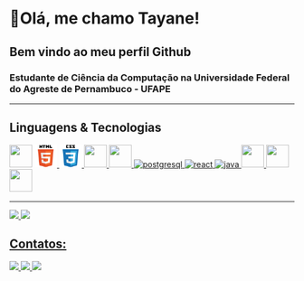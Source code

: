 

# 👋Olá, me chamo Tayane!
## Bem vindo ao meu perfil Github

### Estudante de Ciência da Computação na Universidade Federal do Agreste de Pernambuco - UFAPE

<hr>

## Linguagens & Tecnologias

<div>
 <img src="https://cdn.jsdelivr.net/gh/devicons/devicon/icons/c/c-original.svg" width="40" height="40" />
  <a href="https://git-scm.com/" target="_blank" rel="noreferrer">
    <img src="https://raw.githubusercontent.com/devicons/devicon/master/icons/html5/html5-original-wordmark.svg" alt="html5" width="40" height="40" />
  </a>
  <a href="https://www.w3schools.com/css/" target="_blank" rel="noreferrer">
    <img src="https://raw.githubusercontent.com/devicons/devicon/master/icons/css3/css3-original-wordmark.svg" alt="css3" width="40" height="40" />
  </a>
  <a href="https://developer.mozilla.org/pt-BR/docs/Web/JavaScript" target="_blank" rel="noreferrer">
      <img src="https://cdn.jsdelivr.net/gh/devicons/devicon/icons/javascript/javascript-original.svg" width="40" height="40" />        
  </a>
  <a href="https://www.typescriptlang.org/">
    <img src="https://cdn.jsdelivr.net/gh/devicons/devicon/icons/typescript/typescript-original.svg" width="40" height="40" /> 
  </a>
  <a href="https://www.postgresql.org/" target="_blank" rel="noreferrer">
    <img src="https://img.shields.io/badge/postgres-%23316192.svg?style=for-the-badge&logo=postgresql&logoColor=white" alt="postgresql" width="80" height="40">
  </a>
  <a href="https://react.dev/" target="_blank" rel="noreferrer">
    <img src="https://img.shields.io/badge/react-%2320232a.svg?style=for-the-badge&logo=react&logoColor=%2361DAFB" alt="react" width="80" height="40" >
  </a>
  <a href="https://www.java.com/pt-BR/" target="_blank" rel="noreferrer">
    <img src="https://img.shields.io/badge/java-%23ED8B00.svg?style=for-the-badge&logo=openjdk&logoColor=white" alt="java">
  </a>
  <a href="https://www.ruby-lang.org/en/">    
    <img src="https://cdn.jsdelivr.net/gh/devicons/devicon/icons/ruby/ruby-original-wordmark.svg" width="40" height="40" />      
  </a>
  <a href="https://rubyonrails.org/">    
    <img src="https://cdn.jsdelivr.net/gh/devicons/devicon/icons/rails/rails-plain-wordmark.svg" width="40" height="40" />        
  </a>
  <a href="https://www.python.org/">
    <img src="https://cdn.jsdelivr.net/gh/devicons/devicon/icons/python/python-original-wordmark.svg" width="40" height="40" />        
  </a>
</div>

<hr>

<div>
        <a href="https://github.com/TayaneCibely">
        <img loading="lazy" height="180em" src="https://github-readme-stats.vercel.app/api/top-langs/?username=TayaneCibely&layout=compact&langs_count=7&theme=dracula"/>
        <img loading="lazy" height="180em" src="https://github-readme-stats.vercel.app/api?username=TayaneCibely&show_icons=true&theme=dracula&include_all_commits=true&count_private=true"/>
</div>


## Contatos:

<div>
  <a href="https://www.instagram.com/tayanecibely" target="_black">
    <img loading="lazy" src="https://img.shields.io/badge/-Instagram-%23E4405F?style=for-the-badge&logo=instagram&logoColor=white" target="_blank">
  </a>
  <a href="mailto:tayane.cibely@ufape.edu.br">
    <img loading="lazy" src="https://img.shields.io/badge/Gmail-D14836?style=for-the-badge&logo=gmail&logoColor=white" target="_blank">
  </a>
  <a href="https://www.linkedin.com/in/tayane-cibely-rodrigues" target="_blank">
    <img loading="lazy" src="https://img.shields.io/badge/-LinkedIn-%230077B5?style=for-the-badge&logo=linkedin&logoColor=white" target="_blank">
  </a>
</div>


